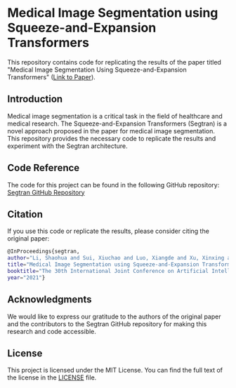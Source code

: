 # Medical Image Segmentation using Squeeze-and-Expansion Transformers

This repository contains code for replicating the results of the paper titled "Medical Image Segmentation Using Squeeze-and-Expansion Transformers" ([Link to Paper](https://arxiv.org/abs/2105.09511)).

## Introduction

Medical image segmentation is a critical task in the field of healthcare and medical research. The Squeeze-and-Expansion Transformers (Segtran) is a novel approach proposed in the paper for medical image segmentation. This repository provides the necessary code to replicate the results and experiment with the Segtran architecture.

## Code Reference

The code for this project can be found in the following GitHub repository: [Segtran GitHub Repository](https://github.com/askerlee/segtran/tree/master)

## Citation
If you use this code or replicate the results, please consider citing the original paper:

```bash
@InProceedings{segtran,
author="Li, Shaohua and Sui, Xiuchao and Luo, Xiangde and Xu, Xinxing and Liu Yong and Goh, Rick Siow Mong",
title="Medical Image Segmentation using Squeeze-and-Expansion Transformers",
booktitle="The 30th International Joint Conference on Artificial Intelligence (IJCAI)",
year="2021"}
```

## Acknowledgments

We would like to express our gratitude to the authors of the original paper and the contributors to the Segtran GitHub repository for making this research and code accessible.

## License

This project is licensed under the MIT License. You can find the full text of the license in the [LICENSE](LICENSE) file.
